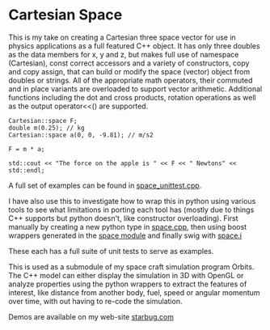# Cartesian Space

This is my take on creating a Cartesian three space vector for use in
physics applications as a full featured C++ object. It has only three
doubles as the data members for x, y and z, but makes full use of
namespace (Cartesian), const correct accessors and a variety of
constructors, copy and copy assign, that can build or modify the space
(vector) object from doubles or strings.  All of the appropriate math
operators, their commuted and in place variants are overloaded to
support vector arithmetic. Additional functions including the dot and
cross products, rotation operations as well as the output operator<<()
are supported.

    Cartesian::space F;
    double m(0.25); // kg
    Cartesian::space a(0, 0, -9.81); // m/s2

    F = m * a;

    std::cout << "The force on the apple is " << F << " Newtons" << std::endl;

A full set of examples can be found in [space_unittest.cpp](libSpace/space_unittest.cpp).

I have also use this to investigate how to wrap this in python using
various tools to see what limitations in porting each tool has (mostly
due to things C++ supports but python doesn't, like constructor
overloading). First manually by creating a new python type in
[space.cpp](python/Manual/space.cpp), then using boost wrappers
generated in the [space module](python/Boost/boost_space_module.cpp)
and finally swig with [space.i](python/Swig/space.i)

These each has a full suite of unit tests to serve as examples.

This is used as a submodule of my space craft simulation program
Orbits. The C++ model can either display the simulation in 3D with
OpenGL or analyze properties using the python wrappers to extract
the features of interest, like distance from another body, fuel, speed
or angular momentum over time, with out having to re-code the
simulation.

Demos are available on my web-site [starbug.com](http://starbug.com)

